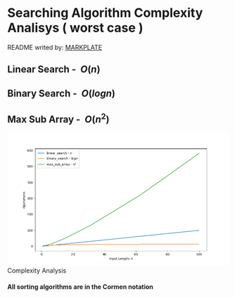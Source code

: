 

**Searching Algorithm Complexity Analisys ( worst case )**
==========================================================

README writed by: [MARKPLATE](https://github.com/cecinuga/markplate)

**Linear Search - $\ O(n)$**
----------------------------

**Binary Search - $\ O(log n)$**
--------------------------------

**Max Sub Array - $\ O(n^2)$**
------------------------------

![](./source/searching_complexity.png)Complexity Analysis
  

  
#### All sorting algorithms are in the Cormen notation

